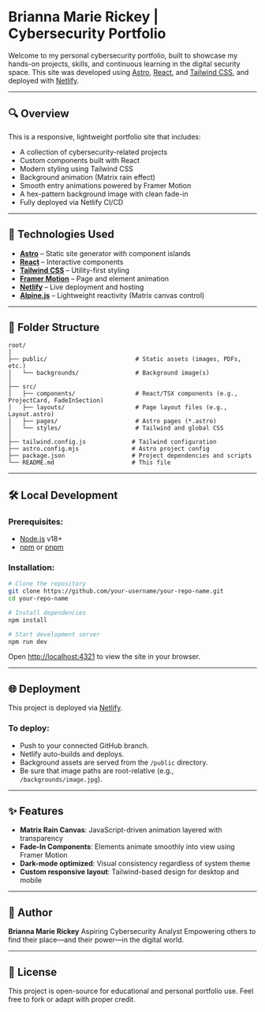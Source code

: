 # Brianna Marie Rickey | Cybersecurity Portfolio

Welcome to my personal cybersecurity portfolio, built to showcase my hands-on projects, skills, and continuous learning in the digital security space. This site was developed using [Astro](https://astro.build/), [React](https://reactjs.org/), and [Tailwind CSS](https://tailwindcss.com/), and deployed with [Netlify](https://www.netlify.com/).

---

## 🔍 Overview

This is a responsive, lightweight portfolio site that includes:
- A collection of cybersecurity-related projects
- Custom components built with React
- Modern styling using Tailwind CSS
- Background animation (Matrix rain effect)
- Smooth entry animations powered by Framer Motion
- A hex-pattern background image with clean fade-in
- Fully deployed via Netlify CI/CD

---

## 🚀 Technologies Used

- **[Astro](https://astro.build/)** – Static site generator with component islands
- **[React](https://reactjs.org/)** – Interactive components
- **[Tailwind CSS](https://tailwindcss.com/)** – Utility-first styling
- **[Framer Motion](https://www.framer.com/motion/)** – Page and element animation
- **[Netlify](https://www.netlify.com/)** – Live deployment and hosting
- **[Alpine.js](https://alpinejs.dev/)** – Lightweight reactivity (Matrix canvas control)

---

## 📂 Folder Structure

```
root/
│
├── public/                         # Static assets (images, PDFs, etc.)
│   └── backgrounds/                # Background image(s)
│
├── src/
│   ├── components/                 # React/TSX components (e.g., ProjectCard, FadeInSection)
│   ├── layouts/                    # Page layout files (e.g., Layout.astro)
│   ├── pages/                      # Astro pages (*.astro)
│   └── styles/                     # Tailwind and global CSS
│
├── tailwind.config.js             # Tailwind configuration
├── astro.config.mjs               # Astro project config
├── package.json                   # Project dependencies and scripts
└── README.md                      # This file
```

---

## 🛠 Local Development

### Prerequisites:
- [Node.js](https://nodejs.org/) v18+
- [npm](https://www.npmjs.com/) or [pnpm](https://pnpm.io/)

### Installation:

```bash
# Clone the repository
git clone https://github.com/your-username/your-repo-name.git
cd your-repo-name

# Install dependencies
npm install

# Start development server
npm run dev
```

Open [http://localhost:4321](http://localhost:4321) to view the site in your browser.

---

## 🌐 Deployment

This project is deployed via [Netlify](https://www.netlify.com/).

### To deploy:
- Push to your connected GitHub branch.
- Netlify auto-builds and deploys.
- Background assets are served from the `/public` directory.
- Be sure that image paths are root-relative (e.g., `/backgrounds/image.jpg`).

---

## ✨ Features

- **Matrix Rain Canvas**: JavaScript-driven animation layered with transparency
- **Fade-In Components**: Elements animate smoothly into view using Framer Motion
- **Dark-mode optimized**: Visual consistency regardless of system theme
- **Custom responsive layout**: Tailwind-based design for desktop and mobile

---

## 🧠 Author

**Brianna Marie Rickey**
Aspiring Cybersecurity Analyst
Empowering others to find their place—and their power—in the digital world.

---

## 📜 License

This project is open-source for educational and personal portfolio use.
Feel free to fork or adapt with proper credit.

